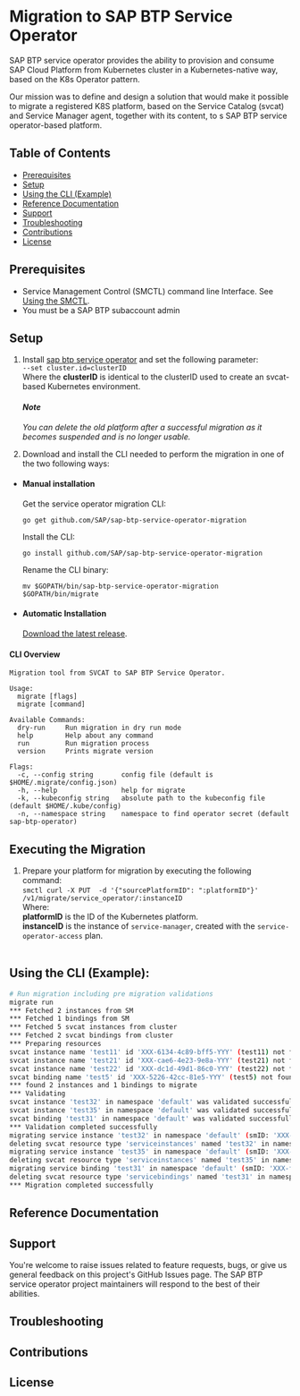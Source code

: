 # Migration to SAP BTP Service Operator 

SAP BTP service operator provides the ability to provision and consume SAP Cloud Platform from Kubernetes cluster in a Kubernetes-native way, based on the K8s Operator pattern.

Our mission was to define and design a solution that would make it possible to migrate a registered K8S platform, based on the Service Catalog (svcat) and Service Manager agent, together with its content, to s SAP BTP service operator-based platform.

## Table of Contents
* [Prerequisites](#prerequisites)
* [Setup](#setup)
* [Using the CLI (Example)](#using-the-cli-example)
* [Reference Documentation](#reference-documentation)
* [Support](#support)
* [Troubleshooting](#troubleshooting)
* [Contributions](#contributions)
* [License](#license)

## Prerequisites
- Service Management Control (SMCTL) command line Interface. See [Using the SMCTL](https://help.sap.com/viewer/09cc82baadc542a688176dce601398de/Cloud/en-US/0107f3f8c1954a4e96802f556fc807e3.html).
- You must be a SAP BTP subaccount admin


## Setup


1. Install [sap btp service operator](https://github.com/SAP/sap-btp-service-operator#setup) and set the following parameter: </br>
 ``` --set cluster.id=clusterID ``` </br>
   Where the **clusterID** is identical to the clusterID used to create an svcat-based Kubernetes environment.
   
   #### *Note*
   *You can delete the old platform after a successful migration as it becomes suspended and is no longer usable.*</br>

3. Download and install the CLI needed to perform the migration in one of the two following ways:


  * #### Manual installation</br>
    Get the service operator migration CLI:</br>
   
     ``go get github.com/SAP/sap-btp-service-operator-migration``

    Install the CLI:</br>

    ``go install github.com/SAP/sap-btp-service-operator-migration``

    Rename the CLI binary:</br>

    ``mv $GOPATH/bin/sap-btp-service-operator-migration $GOPATH/bin/migrate``

   * #### Automatic Installation</br>
     [Download the latest release](https://github.com/SAP/sap-btp-service-operator-migration/releases).</br>
     
   
 
   #### CLI Overview

   ```
   Migration tool from SVCAT to SAP BTP Service Operator.

   Usage:
     migrate [flags]
     migrate [command]

   Available Commands:
     dry-run     Run migration in dry run mode
     help        Help about any command
     run         Run migration process
     version     Prints migrate version

   Flags:
     -c, --config string       config file (default is $HOME/.migrate/config.json)
     -h, --help                help for migrate
     -k, --kubeconfig string   absolute path to the kubeconfig file (default $HOME/.kube/config)
     -n, --namespace string    namespace to find operator secret (default sap-btp-operator)
   ```

## Executing the Migration

1. Prepare your platform for migration by executing the following command: </br>
```smctl curl -X PUT  -d '{"sourcePlatformID": ":platformID"}' /v1/migrate/service_operator/:instanceID``` </br>
   Where:</br> **platformID** is the ID of the Kubernetes platform.</br> **instanceID** is the instance of ``service-manager``, created with the  ``service-operator-access`` plan.</br></br>


## Using the CLI (Example):

```sh
# Run migration including pre migration validations
migrate run
*** Fetched 2 instances from SM
*** Fetched 1 bindings from SM
*** Fetched 5 svcat instances from cluster
*** Fetched 2 svcat bindings from cluster
*** Preparing resources
svcat instance name 'test11' id 'XXX-6134-4c89-bff5-YYY' (test11) not found in SM, skipping it...
svcat instance name 'test21' id 'XXX-cae6-4e23-9e8a-YYY' (test21) not found in SM, skipping it...
svcat instance name 'test22' id 'XXX-dc1d-49d1-86c0-YYY' (test22) not found in SM, skipping it...
svcat binding name 'test5' id 'XXX-5226-42cc-81e5-YYY' (test5) not found in SM, skipping it...
*** found 2 instances and 1 bindings to migrate
*** Validating
svcat instance 'test32' in namespace 'default' was validated successfully
svcat instance 'test35' in namespace 'default' was validated successfully
svcat binding 'test31' in namespace 'default' was validated successfully
*** Validation completed successfully
migrating service instance 'test32' in namespace 'default' (smID: 'XXX-3d1f-40db-8cac-YYY')
deleting svcat resource type 'serviceinstances' named 'test32' in namespace 'default'
migrating service instance 'test35' in namespace 'default' (smID: 'XXX-0f94-4fde-b524-YYY')
deleting svcat resource type 'serviceinstances' named 'test35' in namespace 'default'
migrating service binding 'test31' in namespace 'default' (smID: 'XXX-fc36-4d50-a925-YYY')
deleting svcat resource type 'servicebindings' named 'test31' in namespace 'default'
*** Migration completed successfully

```
## Reference Documentation

## Support
You're welcome to raise issues related to feature requests, bugs, or give us general feedback on this project's GitHub Issues page. 
The SAP BTP service operator project maintainers will respond to the best of their abilities. 

## Troubleshooting

## Contributions

## License
